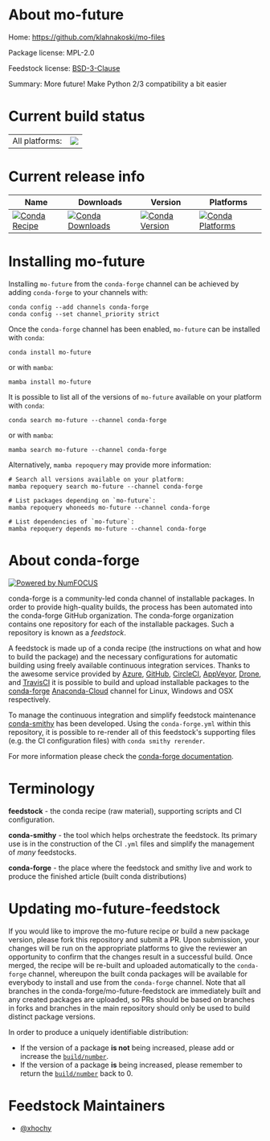 About mo-future
===============

Home: https://github.com/klahnakoski/mo-files

Package license: MPL-2.0

Feedstock license: [BSD-3-Clause](https://github.com/conda-forge/mo-future-feedstock/blob/main/LICENSE.txt)

Summary: More future! Make Python 2/3 compatibility a bit easier

Current build status
====================


<table><tr><td>All platforms:</td>
    <td>
      <a href="https://dev.azure.com/conda-forge/feedstock-builds/_build/latest?definitionId=7738&branchName=main">
        <img src="https://dev.azure.com/conda-forge/feedstock-builds/_apis/build/status/mo-future-feedstock?branchName=main">
      </a>
    </td>
  </tr>
</table>

Current release info
====================

| Name | Downloads | Version | Platforms |
| --- | --- | --- | --- |
| [![Conda Recipe](https://img.shields.io/badge/recipe-mo--future-green.svg)](https://anaconda.org/conda-forge/mo-future) | [![Conda Downloads](https://img.shields.io/conda/dn/conda-forge/mo-future.svg)](https://anaconda.org/conda-forge/mo-future) | [![Conda Version](https://img.shields.io/conda/vn/conda-forge/mo-future.svg)](https://anaconda.org/conda-forge/mo-future) | [![Conda Platforms](https://img.shields.io/conda/pn/conda-forge/mo-future.svg)](https://anaconda.org/conda-forge/mo-future) |

Installing mo-future
====================

Installing `mo-future` from the `conda-forge` channel can be achieved by adding `conda-forge` to your channels with:

```
conda config --add channels conda-forge
conda config --set channel_priority strict
```

Once the `conda-forge` channel has been enabled, `mo-future` can be installed with `conda`:

```
conda install mo-future
```

or with `mamba`:

```
mamba install mo-future
```

It is possible to list all of the versions of `mo-future` available on your platform with `conda`:

```
conda search mo-future --channel conda-forge
```

or with `mamba`:

```
mamba search mo-future --channel conda-forge
```

Alternatively, `mamba repoquery` may provide more information:

```
# Search all versions available on your platform:
mamba repoquery search mo-future --channel conda-forge

# List packages depending on `mo-future`:
mamba repoquery whoneeds mo-future --channel conda-forge

# List dependencies of `mo-future`:
mamba repoquery depends mo-future --channel conda-forge
```


About conda-forge
=================

[![Powered by
NumFOCUS](https://img.shields.io/badge/powered%20by-NumFOCUS-orange.svg?style=flat&colorA=E1523D&colorB=007D8A)](https://numfocus.org)

conda-forge is a community-led conda channel of installable packages.
In order to provide high-quality builds, the process has been automated into the
conda-forge GitHub organization. The conda-forge organization contains one repository
for each of the installable packages. Such a repository is known as a *feedstock*.

A feedstock is made up of a conda recipe (the instructions on what and how to build
the package) and the necessary configurations for automatic building using freely
available continuous integration services. Thanks to the awesome service provided by
[Azure](https://azure.microsoft.com/en-us/services/devops/), [GitHub](https://github.com/),
[CircleCI](https://circleci.com/), [AppVeyor](https://www.appveyor.com/),
[Drone](https://cloud.drone.io/welcome), and [TravisCI](https://travis-ci.com/)
it is possible to build and upload installable packages to the
[conda-forge](https://anaconda.org/conda-forge) [Anaconda-Cloud](https://anaconda.org/)
channel for Linux, Windows and OSX respectively.

To manage the continuous integration and simplify feedstock maintenance
[conda-smithy](https://github.com/conda-forge/conda-smithy) has been developed.
Using the ``conda-forge.yml`` within this repository, it is possible to re-render all of
this feedstock's supporting files (e.g. the CI configuration files) with ``conda smithy rerender``.

For more information please check the [conda-forge documentation](https://conda-forge.org/docs/).

Terminology
===========

**feedstock** - the conda recipe (raw material), supporting scripts and CI configuration.

**conda-smithy** - the tool which helps orchestrate the feedstock.
                   Its primary use is in the construction of the CI ``.yml`` files
                   and simplify the management of *many* feedstocks.

**conda-forge** - the place where the feedstock and smithy live and work to
                  produce the finished article (built conda distributions)


Updating mo-future-feedstock
============================

If you would like to improve the mo-future recipe or build a new
package version, please fork this repository and submit a PR. Upon submission,
your changes will be run on the appropriate platforms to give the reviewer an
opportunity to confirm that the changes result in a successful build. Once
merged, the recipe will be re-built and uploaded automatically to the
`conda-forge` channel, whereupon the built conda packages will be available for
everybody to install and use from the `conda-forge` channel.
Note that all branches in the conda-forge/mo-future-feedstock are
immediately built and any created packages are uploaded, so PRs should be based
on branches in forks and branches in the main repository should only be used to
build distinct package versions.

In order to produce a uniquely identifiable distribution:
 * If the version of a package **is not** being increased, please add or increase
   the [``build/number``](https://docs.conda.io/projects/conda-build/en/latest/resources/define-metadata.html#build-number-and-string).
 * If the version of a package **is** being increased, please remember to return
   the [``build/number``](https://docs.conda.io/projects/conda-build/en/latest/resources/define-metadata.html#build-number-and-string)
   back to 0.

Feedstock Maintainers
=====================

* [@xhochy](https://github.com/xhochy/)

